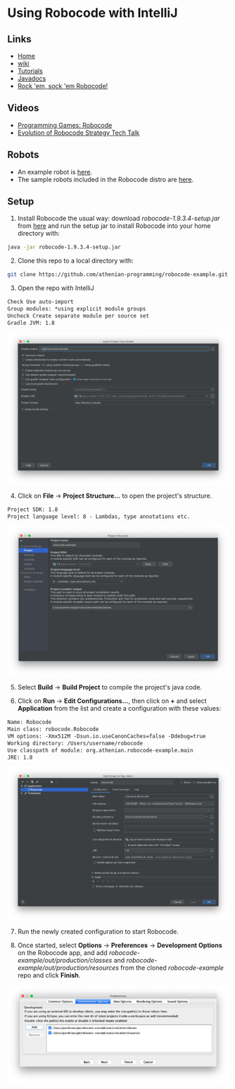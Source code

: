 # Using Robocode with IntelliJ

## Links

* [Home](https://robocode.sourceforge.io)
* [wiki](http://robowiki.net/wiki/Main_Page)
* [Tutorials](http://robowiki.net/wiki/Main_Page)
* [Javadocs](https://robocode.sourceforge.io/docs/robocode/)
* [Rock 'em, sock 'em Robocode!](https://www.ibm.com/developerworks/library/j-robocode/index.html)

## Videos
* [Programming Games: Robocode](https://www.youtube.com/watch?v=oTjjkXebCAY)
* [Evolution of Robocode Strategy Tech Talk](https://www.youtube.com/watch?v=-aEHOm5toRc)

## Robots

* An example robot is [here](src/main/java/org/athenian/SimpleRobot.java).
* The sample robots included in the Robocode distro are [here](src/main/java/sample).

## Setup

1) Install Robocode the usual way: 
download *robocode-1.9.3.4-setup.jar* from [here](https://sourceforge.net/projects/robocode/files/)
and run the setup jar to install Robocode into your home directory with:

```bash
java -jar robocode-1.9.3.4-setup.jar
```

2) Clone this repo to a local directory with: 

```bash
git clone https://github.com/athenian-programming/robocode-example.git
```

3) Open the repo with IntelliJ

```
Check Use auto-import
Group modules: *using explicit module groups
Uncheck Create separate module per source set
Gradle JVM: 1.8
```

![Open Intellij Project](docs/open.jpg)

4) Click on **File** -> **Project Structure...** to open the project's structure.

```
Project SDK: 1.8
Project language level: 8 - Lambdas, type annotations etc.
```

![Project Structure](docs/project-structure.jpg)

5) Select **Build** -> **Build Project** to compile the project's java code.

6) Click on **Run** -> **Edit Configurations...**, 
then click on **+** and select **Application** from the list
and create a configuration with these values:

```
Name: Robocode
Main class: robocode.Robocode
VM options: -Xmx512M -Dsun.io.useCanonCaches=false -Ddebug=true
Working directory: /Users/username/robocode 
Use classpath of module: org.athenian.robocode-example.main
JRE: 1.8
```

![Robocode Configuration](docs/configuration.jpg)

7) Run the newly created configuration to start Robocode.

8) Once started, select **Options** -> **Preferences** -> **Development Options** on the Robocode app,
and add *robocode-example/out/production/classes* and *robocode-example/out/production/resources* from 
the cloned *robocode-example* repo and click **Finish**.

![Preferences](docs/preferences.jpg)




